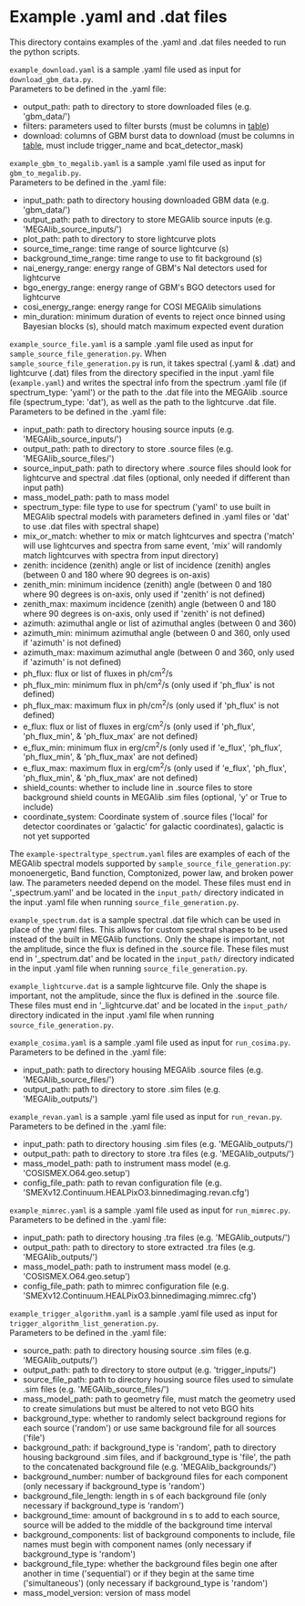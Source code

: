 # Example .yaml and .dat files

This directory contains examples of the .yaml and .dat files needed to run the python scripts.

`example_download.yaml` is a sample .yaml file used as input for `download_gbm_data.py`.    
Parameters to be defined in the .yaml file:    
- output_path: path to directory to store downloaded files (e.g. 'gbm_data/')
- filters: parameters used to filter bursts (must be columns in [table](https://heasarc.gsfc.nasa.gov/db-perl/W3Browse/w3table.pl?tablehead=name%3Dfermigbrst&Action=More+Options))
- download: columns of GBM burst data to download (must be columns in [table](https://heasarc.gsfc.nasa.gov/db-perl/W3Browse/w3table.pl?tablehead=name%3Dfermigbrst&Action=More+Options), must include trigger_name and bcat_detector_mask)    

`example_gbm_to_megalib.yaml` is a sample .yaml file used as input for `gbm_to_megalib.py`.      
Parameters to be defined in the .yaml file:      
- input_path: path to directory housing downloaded GBM data (e.g. 'gbm_data/')      
- output_path: path to directory to store MEGAlib source inputs (e.g. 'MEGAlib_source_inputs/')       
- plot_path: path to directory to store lightcurve plots      
- source_time_range: time range of source lightcurve (s)     
- background_time_range: time range to use to fit background (s)     
- nai_energy_range: energy range of GBM's NaI detectors used for lightcurve     
- bgo_energy_range: energy range of GBM's BGO detectors used for lightcurve     
- cosi_energy_range: energy range for COSI MEGAlib simulations 
- min_duration: minimum duration of events to reject once binned using Bayesian blocks (s), should match maximum expected event duration      

`example_source_file.yaml` is a sample .yaml file used as input for `sample_source_file_generation.py`. When `sample_source_file_generation.py` is run, it takes spectral (.yaml & .dat) and lightcurve (.dat) files from the directory specified in the input .yaml file (`example.yaml`) and writes the spectral info from the spectrum .yaml file (if spectrum_type: 'yaml') or the path to the .dat file into the MEGAlib .source file (spectrum_type: 'dat'), as well as the path to the lightcurve .dat file.      
Parameters to be defined in the .yaml file:  
- input_path: path to directory housing source inputs (e.g. 'MEGAlib_source_inputs/')   
- output_path: path to directory to store .source files (e.g. 'MEGAlib_source_files/')  
- source_input_path: path to directory where .source files should look for lightcurve and spectral .dat files (optional, only needed if different than input path)      
- mass_model_path: path to mass model  
- spectrum_type: file type to use for spectrum ('yaml' to use built in MEGAlib spectral models with parameters defined in .yaml files or 'dat' to use .dat files with spectral shape)  
- mix_or_match: whether to mix or match lightcurves and spectra ('match' will use lightcurves and spectra from same event, 'mix' will randomly match lightcurves with spectra from input directory)  
- zenith: incidence (zenith) angle or list of incidence (zenith) angles (between 0 and 180 where 90 degrees is on-axis)    
- zenith_min: minimum incidence (zenith) angle (between 0 and 180 where 90 degrees is on-axis, only used if 'zenith' is not defined)     
- zenith_max: maximum incidence (zenith) angle (between 0 and 180 where 90 degrees is on-axis, only used if 'zenith' is not defined)     
- azimuth: azimuthal angle or list of azimuthal angles (between 0 and 360)    
- azimuth_min: minimum azimuthal angle (between 0 and 360, only used if 'azimuth' is not defined)     
- azimuth_max: maximum azimuthal angle (between 0 and 360, only used if 'azimuth' is not defined)     
- ph_flux: flux or list of fluxes in ph/cm<sup>2</sup>/s   
- ph_flux_min: minimum flux in ph/cm<sup>2</sup>/s (only used if 'ph_flux' is not defined)    
- ph_flux_max: maximum flux in ph/cm<sup>2</sup>/s (only used if 'ph_flux' is not defined)    
- e_flux: flux or list of fluxes in erg/cm<sup>2</sup>/s (only used if 'ph_flux', 'ph_flux_min', & 'ph_flux_max' are not defined)      
- e_flux_min: minimum flux in erg/cm<sup>2</sup>/s (only used if 'e_flux', 'ph_flux', 'ph_flux_min', & 'ph_flux_max' are not defined)    
- e_flux_max: maximum flux in erg/cm<sup>2</sup>/s (only used if 'e_flux', 'ph_flux', 'ph_flux_min', & 'ph_flux_max' are not defined)    
- shield_counts: whether to include line in .source files to store background shield counts in MEGAlib .sim files (optional, 'y' or True to include)   
- coordinate_system: Coordinate system of .source files ('local' for detector coordinates or 'galactic' for galactic coordinates), galactic is not yet supported   

The `example-spectraltype_spectrum.yaml` files are examples of each of the MEGAlib spectral models supported by `sample_source_file_generation.py`: monoenergetic, Band function, Comptonized, power law, and broken power law. The parameters needed depend on the model. These files must end in '_spectrum.yaml' and be located in the `input_path/` directory indicated in the input .yaml file when running `source_file_generation.py`.      

`example_spectrum.dat` is a sample spectral .dat file which can be used in place of the .yaml files. This allows for custom spectral shapes to be used instead of the built in MEGAlib functions. Only the shape is important, not the amplitude, since the flux is defined in the .source file. These files must end in '_spectrum.dat' and be located in the `input_path/` directory indicated in the input .yaml file when running `source_file_generation.py`.      

`example_lightcurve.dat` is a sample lightcurve file. Only the shape is important, not the amplitude, since the flux is defined in the .source file. These files must end in '_lightcurve.dat' and be located in the `input_path/` directory indicated in the input .yaml file when running `source_file_generation.py`.    

`example_cosima.yaml` is a sample .yaml file used as input for `run_cosima.py`.     
Parameters to be defined in the .yaml file:   
- input_path: path to directory housing MEGAlib .source files (e.g. 'MEGAlib_source_files/')      
- output_path: path to directory to store .sim files (e.g. 'MEGAlib_outputs/')     

`example_revan.yaml` is a sample .yaml file used as input for `run_revan.py`.     
Parameters to be defined in the .yaml file:   
- input_path: path to directory housing .sim files (e.g. 'MEGAlib_outputs/')      
- output_path: path to directory to store .tra files (e.g. 'MEGAlib_outputs/')    
- mass_model_path: path to instrument mass model (e.g. 'COSISMEX.O64.geo.setup')      
- config_file_path: path to revan configuration file (e.g. 'SMEXv12.Continuum.HEALPixO3.binnedimaging.revan.cfg')      

`example_mimrec.yaml` is a sample .yaml file used as input for `run_mimrec.py`.     
Parameters to be defined in the .yaml file:   
- input_path: path to directory housing .tra files (e.g. 'MEGAlib_outputs/')      
- output_path: path to directory to store extracted .tra files (e.g. 'MEGAlib_outputs/')    
- mass_model_path: path to instrument mass model (e.g. 'COSISMEX.O64.geo.setup')      
- config_file_path: path to mimrec configuration file (e.g. 'SMEXv12.Continuum.HEALPixO3.binnedimaging.mimrec.cfg')     

`example_trigger_algorithm.yaml` is a sample .yaml file used as input for `trigger_algorithm_list_generation.py`.    
Parameters to be defined in the .yaml file:    
- source_path: path to directory housing source .sim files (e.g. 'MEGAlib_outputs/')  
- output_path: path to directory to store output (e.g. 'trigger_inputs/')    
- source_file_path: path to directory housing source files used to simulate .sim files (e.g. 'MEGAlib_source_files/')
- mass_model_path: path to geometry file, must match the geometry used to create simulations but must be altered to not veto BGO hits    
- background_type: whether to randomly select background regions for each source ('random') or use same background file for all sources ('file')  
- background_path: if background_type is 'random', path to directory housing background .sim files, and if background_type is 'file', the path to the concatenated background file (e.g. 'MEGAlib_backgrounds/')    
- background_number: number of background files for each component (only necessary if background_type is 'random')    
- background_file_length: length in s of each background file (only necessary if background_type is 'random')    
- background_time: amount of background in s to add to each source, source will be added to the middle of the background time interval    
- background_components: list of background components to include, file names must begin with component names (only necessary if background_type is 'random')    
- background_file_type: whether the background files begin one after another in time ('sequential') or if they begin at the same time ('simultaneous') (only necessary if background_type is 'random')    
- mass_model_version: version of mass model   
